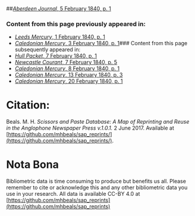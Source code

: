 ##[*Aberdeen Journal*, 5 February 1840, p. 1](https://mhbeals.github.io/sap_html/Aberdeen-Journal/Aberdeen-Journal-5-February-1840-p-1)

### Content from this page previously appeared in:
+ [*Leeds Mercury*, 1 February 1840, p. 1](https://mhbeals.github.io/sap_html/Leeds-Mercury/Leeds-Mercury-1-February-1840-p-1)
+ [*Caledonian Mercury*, 3 February 1840, p. 1](https://mhbeals.github.io/sap_html/Caledonian-Mercury/Caledonian-Mercury-3-February-1840-p-1)### Content from this page subsequently appeared in:
+ [*Hull Packet*, 7 February 1840, p. 1](https://mhbeals.github.io/sap_html/Hull-Packet/Hull-Packet-7-February-1840-p-1)
+ [*Newcastle Courant*, 7 February 1840, p. 5](https://mhbeals.github.io/sap_html/Newcastle-Courant/Newcastle-Courant-7-February-1840-p-5)
+ [*Caledonian Mercury*, 8 February 1840, p. 1](https://mhbeals.github.io/sap_html/Caledonian-Mercury/Caledonian-Mercury-8-February-1840-p-1)
+ [*Caledonian Mercury*, 13 February 1840, p. 3](https://mhbeals.github.io/sap_html/Caledonian-Mercury/Caledonian-Mercury-13-February-1840-p-3)
+ [*Caledonian Mercury*, 20 February 1840, p. 1](https://mhbeals.github.io/sap_html/Caledonian-Mercury/Caledonian-Mercury-20-February-1840-p-1)
                    
# Citation: 

Beals. M. H. *Scissors and Paste Database: A Map of Reprinting and Reuse in the Anglophone Newspaper Press v.1.0.1.* 2 June 2017. Available at [https://github.com/mhbeals/sap_reprints/](https://github.com/mhbeals/sap_reprints/). 
                    
# Nota Bona

Bibliometric data is time consuming to produce but benefits us all. Please remember to cite or acknowledge this and any other bibliometric data you use in your research. All data is available CC-BY 4.0 at [https://github.com/mhbeals/sap_reprints](https://github.com/mhbeals/sap_reprints)